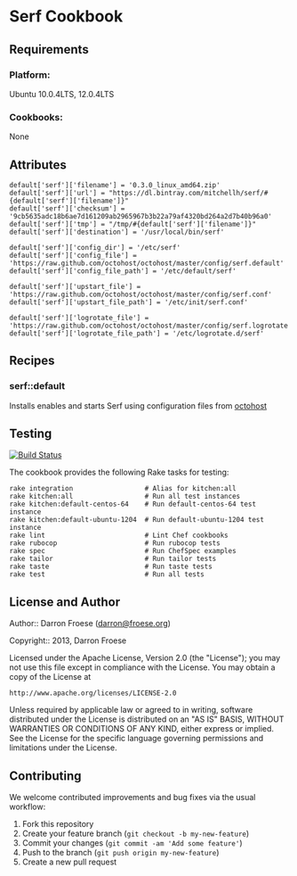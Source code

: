 Serf Cookbook
=================

Requirements
------------

### Platform:

Ubuntu 10.0.4LTS, 12.0.4LTS

### Cookbooks:

None

Attributes
----------

```
default['serf']['filename'] = '0.3.0_linux_amd64.zip'
default['serf']['url'] = "https://dl.bintray.com/mitchellh/serf/#{default['serf']['filename']}"
default['serf']['checksum'] = '9cb5635adc18b6ae7d161209ab2965967b3b22a79af4320bd264a2d7b40b96a0'
default['serf']['tmp'] = "/tmp/#{default['serf']['filename']}"
default['serf']['destination'] = '/usr/local/bin/serf'

default['serf']['config_dir'] = '/etc/serf'
default['serf']['config_file'] = 'https://raw.github.com/octohost/octohost/master/config/serf.default'
default['serf']['config_file_path'] = '/etc/default/serf'

default['serf']['upstart_file'] = 'https://raw.github.com/octohost/octohost/master/config/serf.conf'
default['serf']['upstart_file_path'] = '/etc/init/serf.conf'

default['serf']['logrotate_file'] = 'https://raw.github.com/octohost/octohost/master/config/serf.logrotate'
default['serf']['logrotate_file_path'] = '/etc/logrotate.d/serf'
```

Recipes
-------

### serf::default

Installs enables and starts Serf using configuration files from [octohost](https://github.com/octohost/octohost)

Testing
-------

[![Build Status](https://travis-ci.org/darron/serf-cookbook.png?branch=master)](https://travis-ci.org/darron/serf-cookbook)

The cookbook provides the following Rake tasks for testing:

    rake integration                  # Alias for kitchen:all
    rake kitchen:all                  # Run all test instances
    rake kitchen:default-centos-64    # Run default-centos-64 test instance
    rake kitchen:default-ubuntu-1204  # Run default-ubuntu-1204 test instance
    rake lint                         # Lint Chef cookbooks
    rake rubocop                      # Run rubocop tests
    rake spec                         # Run ChefSpec examples
    rake tailor                       # Run tailor tests
    rake taste                        # Run taste tests
    rake test                         # Run all tests

License and Author
------------------

Author:: Darron Froese (darron@froese.org)

Copyright:: 2013, Darron Froese

Licensed under the Apache License, Version 2.0 (the "License");
you may not use this file except in compliance with the License.
You may obtain a copy of the License at

    http://www.apache.org/licenses/LICENSE-2.0

Unless required by applicable law or agreed to in writing, software
distributed under the License is distributed on an "AS IS" BASIS,
WITHOUT WARRANTIES OR CONDITIONS OF ANY KIND, either express or implied.
See the License for the specific language governing permissions and
limitations under the License.

Contributing
------------

We welcome contributed improvements and bug fixes via the usual workflow:

1. Fork this repository
2. Create your feature branch (`git checkout -b my-new-feature`)
3. Commit your changes (`git commit -am 'Add some feature'`)
4. Push to the branch (`git push origin my-new-feature`)
5. Create a new pull request
